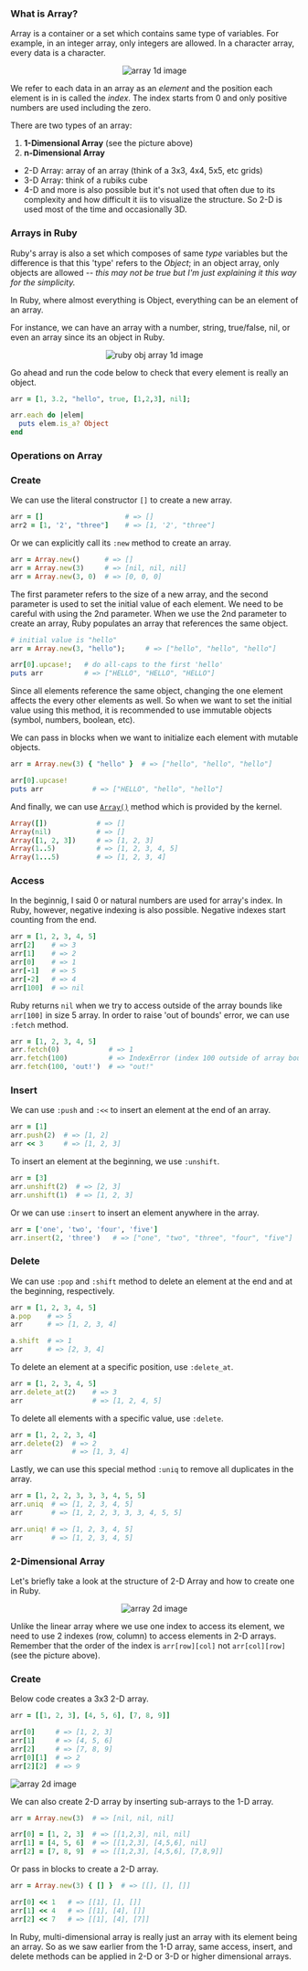 
### What is Array?

Array is a container or a set which contains same type of variables. For example, in an integer array, only integers are allowed. In a character array, every data is a character.

<div style="text-align: center;">
  <img src="assets/data-structure/array/array1d-1.png" alt="array 1d image">
</div>

We refer to each data in an array as an <i>element</i> and the position each element is in is called the <i>index</i>. 
The index starts from 0 and only positive numbers are used including the zero.

There are two types of an array:
1. **1-Dimensional Array** (see the picture above)
2. **n-Dimensional Array** 
  + 2-D Array: array of an array (think of a 3x3, 4x4, 5x5, etc grids)
  + 3-D Array: think of a rubiks cube
  + 4-D and more is also possible but it's not used that often due to its complexity and how difficult it iis to visualize the structure. So 2-D is used most of the time and occasionally 3D.

### Arrays in Ruby
Ruby's array is also a set which composes of same <i>type</i> variables but the difference is that this 'type' refers to the <i>Object</i>; in an object array, only objects are allowed -- <i>this may not be true but I'm just explaining it this way for the simplicity.</i>

In Ruby, where almost everything is Object, everything can be an element of an array.

For instance, we can have an array with a number, string, true/false, nil, or even an array since its an object in Ruby.

<div style="text-align: center;">
  <img src="assets/data-structure/array/array1d-2.png" alt="ruby obj array 1d image">
</div>

Go ahead and run the code below to check that every element is really an object.
```rb
arr = [1, 3.2, "hello", true, [1,2,3], nil];

arr.each do |elem|
  puts elem.is_a? Object
end
```

<div class="divider"></div>

### Operations on Array

### Create

We can use the literal constructor `[]` to create a new array.

```rb
arr = []                    # => []
arr2 = [1, '2', "three"]    # => [1, '2', "three"]
```

Or we can explicitly call its `:new` method to create an array.
```rb
arr = Array.new()      # => []
arr = Array.new(3)     # => [nil, nil, nil]
arr = Array.new(3, 0)  # => [0, 0, 0]
```

The first parameter refers to the size of a new array, and the second parameter is used to set the initial value of each element.
We need to be careful with using the 2nd parameter. When we use the 2nd parameter to create an array, Ruby populates an array that references the same object.

```rb
# initial value is "hello"
arr = Array.new(3, "hello");     # => ["hello", "hello", "hello"]

arr[0].upcase!;   # do all-caps to the first 'hello'
puts arr          # => ["HELLO", "HELLO", "HELLO"] 
```

Since all elements reference the same object, changing the one element affects the every other elements as well.
So when we want to set the initial value using this method, it is recommended to use immutable objects (symbol, numbers, boolean, etc).

We can pass in blocks when we want to initialize each element with mutable objects.
```rb
arr = Array.new(3) { "hello" }  # => ["hello", "hello", "hello"]

arr[0].upcase!
puts arr            # => ["HELLO", "hello", "hello"]
```

And finally, we can use [`Array()`](https://ruby-doc.org/core-2.7.0/Kernel.html#method-i-Array) method which is provided by the kernel.
```rb
Array([])            # => []
Array(nil)           # => []
Array([1, 2, 3])     # => [1, 2, 3]
Array(1..5)          # => [1, 2, 3, 4, 5]
Array(1...5)         # => [1, 2, 3, 4]
```

### Access

In the beginnig, I said 0 or natural numbers are used for array's index. In Ruby, however, negative indexing is also possible. 
Negative indexes start counting from the end.

```rb
arr = [1, 2, 3, 4, 5]
arr[2]    # => 3
arr[1]    # => 2
arr[0]    # => 1
arr[-1]   # => 5
arr[-2]   # => 4
arr[100]  # => nil
```

Ruby returns `nil` when we try to access outside of the array bounds like `arr[100]` in size 5 array. In order to raise 'out of bounds' error, we can use `:fetch` method.

```rb
arr = [1, 2, 3, 4, 5]
arr.fetch(0)            # => 1
arr.fetch(100)          # => IndexError (index 100 outside of array bounds: -5...5)
arr.fetch(100, 'out!')  # => "out!"
```

### Insert

We can use `:push` and `:<<` to insert an element at the end of an array.

```rb
arr = [1]
arr.push(2)  # => [1, 2]
arr << 3     # => [1, 2, 3]
```

To insert an element at the beginning, we use `:unshift`.
```rb
arr = [3]
arr.unshift(2)  # => [2, 3]
arr.unshift(1)  # => [1, 2, 3]
``` 

Or we can use `:insert` to insert an element anywhere in the array.
```rb
arr = ['one', 'two', 'four', 'five']
arr.insert(2, 'three')   # => ["one", "two", "three", "four", "five"]
```

### Delete

We can use `:pop` and `:shift` method to delete an element at the end and at the beginning, respectively.

```rb
arr = [1, 2, 3, 4, 5]
a.pop    # => 5
arr      # => [1, 2, 3, 4]

a.shift  # => 1
arr      # => [2, 3, 4]
```

To delete an element at a specific position, use `:delete_at`.
```rb
arr = [1, 2, 3, 4, 5]
arr.delete_at(2)    # => 3
arr                 # => [1, 2, 4, 5]
```

To delete all elements with a specific value, use `:delete`.
```rb
arr = [1, 2, 2, 3, 4]
arr.delete(2)  # => 2
arr            # => [1, 3, 4]
```

Lastly, we can use this special method `:uniq` to remove all duplicates in the array.
```rb
arr = [1, 2, 2, 3, 3, 3, 4, 5, 5]
arr.uniq  # => [1, 2, 3, 4, 5]
arr       # => [1, 2, 2, 3, 3, 3, 4, 5, 5]

arr.uniq! # => [1, 2, 3, 4, 5]
arr       # => [1, 2, 3, 4, 5] 
```

### 2-Dimensional Array

Let's briefly take a look at the structure of 2-D Array and how to create one in Ruby.

<div style="text-align: center;">
  <img src="assets/data-structure/array/array2d-1.png" alt="array 2d image">
</div>

Unlike the linear array where we use one index to access its element, we need to use 2 indexes (row, column) to access elements in 2-D arrays.
Remember that the order of the index is `arr[row][col]` not `arr[col][row]` (see the picture above).

### Create

Below code creates a 3x3 2-D array.

```rb
arr = [[1, 2, 3], [4, 5, 6], [7, 8, 9]]

arr[0]     # => [1, 2, 3]
arr[1]     # => [4, 5, 6]
arr[2]     # => [7, 8, 9]
arr[0][1]  # => 2
arr[2][2]  # => 9
```

  <img src="assets/data-structure/array/array2d-2.png" alt="array 2d image">

We can also create 2-D array by inserting sub-arrays to the 1-D array.

```rb
arr = Array.new(3)  # => [nil, nil, nil]

arr[0] = [1, 2, 3]  # => [[1,2,3], nil, nil]
arr[1] = [4, 5, 6]  # => [[1,2,3], [4,5,6], nil]
arr[2] = [7, 8, 9]  # => [[1,2,3], [4,5,6], [7,8,9]]
```

Or pass in blocks to create a 2-D array.
```rb
arr = Array.new(3) { [] }  # => [[], [], []]

arr[0] << 1   # => [[1], [], []]
arr[1] << 4   # => [[1], [4], []]
arr[2] << 7   # => [[1], [4], [7]]
```

In Ruby, multi-dimensional array is really just an array with its element being an array. So as we saw earlier from the 1-D array, same access, insert, and delete methods can be applied in 2-D or 3-D or higher dimensional arrays.
